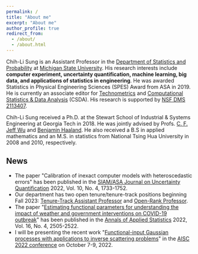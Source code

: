```yaml
---
permalink: /
title: "About me"
excerpt: "About me"
author_profile: true
redirect_from: 
  - /about/
  - /about.html
---
```

Chih-Li Sung is an Assistant Professor in the [Department of Statistics and Probability](https://stt.natsci.msu.edu/) at [Michigan State University](https://msu.edu/). His research interests include **computer experiment, uncertainty quantification, machine learning, big data, and applications of statistics in engineering**. He was awarded Statistics in Physical Engineering Sciences (SPES) Award from ASA in 2019. He is currently an associate editor for [Technometrics](https://www.tandfonline.com/toc/utch20/current) and [Computational Statistics & Data Analysis](https://www.sciencedirect.com/journal/computational-statistics-and-data-analysis) (CSDA). His research is supported by [NSF DMS 2113407](https://www.nsf.gov/awardsearch/showAward?AWD_ID=2113407&HistoricalAwards=false).

Chih-Li Sung received a Ph.D. at the Stewart School of Industrial & Systems Engineering at Georgia Tech in 2018. He was jointly advised by Profs. [C. F. Jeff Wu](https://www2.isye.gatech.edu/~jeffwu/) and [Benjamin Haaland](https://medicine.utah.edu/faculty/mddetail/u6012617). He also received a B.S in applied mathematics and an M.S. in statistics from National Tsing Hua University in 2008 and 2010, respectively. 

News 
------
* The paper "Calibration of inexact computer models with heteroscedastic errors" 
has been published in the [SIAM/ASA Journal on Uncertainty Quantification](https://epubs.siam.org/doi/10.1137/21M1417946) 2022, Vol. 10, No. 4, 1733-1752.
* Our department has two open tenure/tenure-track positions beginning Fall 2023: [Tenure-Track Assistant Professor](https://careers.msu.edu/en-us/job/512557/assistant-professortenure-system) and [Open-Rank Professor](https://careers.msu.edu/en-us/job/512663/professortenure-system).
* The paper "[Estimating functional parameters for understanding the impact of weather and government interventions on COVID-19 outbreak](https://chihli.github.io/files/2022aoas.pdf)" 
has been published in the [Annals of Applied Statistics](https://urldefense.com/v3/__http://dx.doi.org/10.1214/22-AOAS1601__;!!HXCxUKc!2Ay_hnUuv6ahb2x2a9xp8WQ4osvkmWeI6DfWZqbS-hEvSPpEpmfLvVppy-sQxF9eYj78cPRaRR3R_A$) 2022, Vol. 16, No. 4, 2505-2522.
* I will be presenting the recent work "[Functional-input Gaussian processes with applications to inverse scattering problems](https://arxiv.org/abs/2201.01682)" in the [AISC 2022 conference](https://sites.google.com/uncg.edu/aisc-2022/aisc-2022-home) on October 7-9, 2022. 

